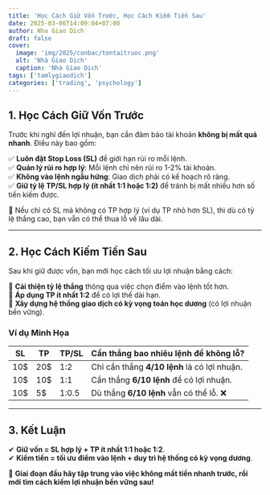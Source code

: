 ```yaml
---
title: 'Học Cách Giữ Vốn Trước, Học Cách Kiếm Tiền Sau'
date: 2025-03-06T14:09:04+07:00
author: Nha Giao Dich
draft: false
cover:
  image: 'img/2025/conbac/tontaitruoc.png'
  alt: 'Nhà Giao Dịch'
  caption: 'Nhà Giao Dịch'
tags: ['tamlygiaodich']
categories: ['trading', 'psychology']
---
```


## **1. Học Cách Giữ Vốn Trước**

Trước khi nghĩ đến lợi nhuận, bạn cần đảm bảo tài khoản **không bị mất quá nhanh**. Điều này bao gồm:

✅ **Luôn đặt Stop Loss (SL)** để giới hạn rủi ro mỗi lệnh.  
✅ **Quản lý rủi ro hợp lý**: Mỗi lệnh chỉ nên rủi ro 1-2% tài khoản.  
✅ **Không vào lệnh ngẫu hứng**: Giao dịch phải có kế hoạch rõ ràng.  
✅ **Giữ tỷ lệ TP/SL hợp lý (ít nhất 1:1 hoặc 1:2)** để tránh bị mất nhiều hơn số tiền kiếm được.

📌 Nếu chỉ có SL mà không có TP hợp lý (ví dụ TP nhỏ hơn SL), thì dù có tỷ lệ thắng cao, bạn vẫn có thể thua lỗ về lâu dài.

---

## **2. Học Cách Kiếm Tiền Sau**

Sau khi giữ được vốn, bạn mới học cách tối ưu lợi nhuận bằng cách:

🔹 **Cải thiện tỷ lệ thắng** thông qua việc chọn điểm vào lệnh tốt hơn.  
🔹 **Áp dụng TP ít nhất 1:2** để có lợi thế dài hạn.  
🔹 **Xây dựng hệ thống giao dịch có kỳ vọng toán học dương** (có lợi nhuận bền vững).

### **Ví dụ Minh Họa**

| SL  | TP  | TP/SL | Cần thắng bao nhiêu lệnh để không lỗ?        |
| --- | --- | ----- | -------------------------------------------- |
| 10$ | 20$ | 1:2   | Chỉ cần thắng **4/10 lệnh** là có lợi nhuận. |
| 10$ | 10$ | 1:1   | Cần thắng **6/10 lệnh** để có lợi nhuận.     |
| 10$ | 5$  | 1:0.5 | Dù thắng **6/10 lệnh** vẫn có thể lỗ. ❌     |

---

## **3. Kết Luận**

✔ **Giữ vốn = SL hợp lý + TP ít nhất 1:1 hoặc 1:2**.  
✔ **Kiếm tiền = tối ưu điểm vào lệnh + duy trì hệ thống có kỳ vọng dương**.

🚀 **Giai đoạn đầu hãy tập trung vào việc không mất tiền nhanh trước, rồi mới tìm cách kiếm lợi nhuận bền vững sau!**
